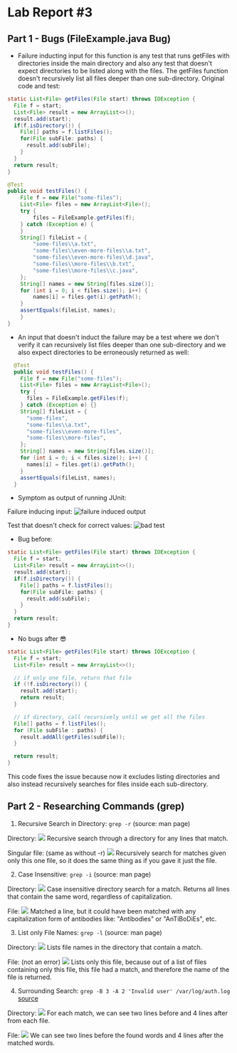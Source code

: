 # Lab Report #3

## Part 1 - Bugs (FileExample.java Bug)

- Failure inducting input for this function is any test that runs getFiles with directories inside the main directory and also any test that doesn't expect directories to be listed along with the files. The getFiles function doesn't recursively list all files deeper than one sub-directory. Original code and test: 
```java
static List<File> getFiles(File start) throws IOException {
  File f = start;
  List<File> result = new ArrayList<>();
  result.add(start);
  if(f.isDirectory()) {
    File[] paths = f.listFiles();
    for(File subFile: paths) {
      result.add(subFile);
    }
  }
  return result;
}
```
```java
@Test
public void testFiles() {
    File f = new File("some-files");
    List<File> files = new ArrayList<File>();
    try {
        files = FileExample.getFiles(f);
    } catch (Exception e) {
    }
    String[] fileList = {
        "some-files\\a.txt",
        "some-files\\even-more-files\\a.txt",
        "some-files\\even-more-files\\d.java",
        "some-files\\more-files\\b.txt",
        "some-files\\more-files\\c.java",
    };
    String[] names = new String[files.size()];
    for (int i = 0; i < files.size(); i++) {
        names[i] = files.get(i).getPath();
    }
    assertEquals(fileList, names);
    }
}
```
- An input that doesn't induct the failure may be a test where we don't verify it can recursively list files deeper than one sub-directory and we also expect directories to be erroneously returned as well:
```java
  @Test
  public void testFiles() {
    File f = new File("some-files");
    List<File> files = new ArrayList<File>();
    try {
      files = FileExample.getFiles(f);
    } catch (Exception e) {}
    String[] fileList = {
      "some-files",
      "some-files\\a.txt",
      "some-files\\even-more-files",
      "some-files\\more-files",
    };
    String[] names = new String[files.size()];
    for (int i = 0; i < files.size(); i++) {
      names[i] = files.get(i).getPath();
    }
    assertEquals(fileList, names);
  }
```

- Symptom as output of running JUnit:

Failure inducing input:
![failure induced output](images/lab3/failure_induced_output.png)

Test that doesn't check for correct values:
![bad test](images/lab3/fake_test.png)

- Bug before:
```java
static List<File> getFiles(File start) throws IOException {
  File f = start;
  List<File> result = new ArrayList<>();
  result.add(start);
  if(f.isDirectory()) {
    File[] paths = f.listFiles();
    for(File subFile: paths) {
      result.add(subFile);
    }
  }
  return result;
}
```

- No bugs after :sunglasses:
```java
static List<File> getFiles(File start) throws IOException {
  File f = start;
  List<File> result = new ArrayList<>();

  // if only one file, return that file
  if (!f.isDirectory()) {
    result.add(start);
    return result;
  }

  // if directory, call recursively until we get all the files
  File[] paths = f.listFiles();
  for (File subFile : paths) {
    result.addAll(getFiles(subFile));
  }

  return result;
}
```
This code fixes the issue because now it excludes listing directories and also instead recursively searches for files inside each sub-directory.

## Part 2 - Researching Commands (grep)

1. Recursive Search in Directory: `grep -r` (source: man page)

Directory:
![](images/lab3/recursive_grep_1.png)
Recursive search through a directory for any lines that match.

Singular file: (same as without -r)
![](images/lab3/recursive_grep_3.png)
Recursively search for matches given only this one file, so it does the same thing as if you gave it just the file.

2. Case Insensitive: `grep -i` (source: man page)

Directory:
![](images/lab3/case_insensitive_grep_1.png)
Case insensitive directory search for a match. Returns all lines that contain the same word, regardless of capitalization.

File:
![](images/lab3/case_insensitive_grep_file.png)
Matched a line, but it could have been matched with any capitalization form of antibodies like: "Antibodies" or "AnTiBoDiEs", etc.

3. List only File Names: `grep -l` (source: man page)

Directory:
![](images/lab3/grep_l_directory.png)
Lists file names in the directory that contain a match.

File: (not an error)
![](images/lab3/grep_l_file.png)
Lists only this file, because out of a list of files containing only this file, this file had a match, and therefore the name of the file is returned.

4. Surrounding Search: `grep -B 3 -A 2 'Invalid user' /var/log/auth.log` [source](https://www.loggly.com/ultimate-guide/analyzing-linux-logs)

Directory:
![](images/lab3/grep_surround_directory_recurs.png)
For each match, we can see two lines before and 4 lines after from each file.

File:
![](images/lab3/grep_before_after_file.png)
We can see two lines before the found words and 4 lines after the matched words.